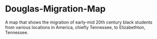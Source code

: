# Douglas-Migration-Map
A map that shows the migration of early-mid 20th century black students from various locations in America, chiefly Tennessee, to Elizabethton, Tennessee.
